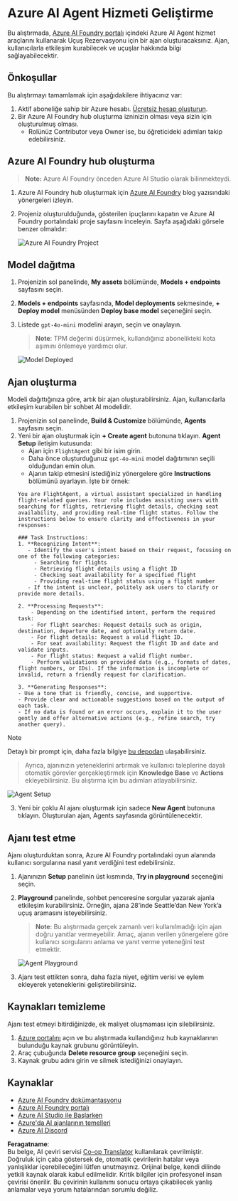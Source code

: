 <!--
CO_OP_TRANSLATOR_METADATA:
{
  "original_hash": "7e92870dc0843e13d4dabc620c09d2d9",
  "translation_date": "2025-07-12T08:19:00+00:00",
  "source_file": "02-explore-agentic-frameworks/azure-ai-foundry-agent-creation.md",
  "language_code": "tr"
}
-->
# Azure AI Agent Hizmeti Geliştirme

Bu alıştırmada, [Azure AI Foundry portalı](https://ai.azure.com/?WT.mc_id=academic-105485-koreyst) içindeki Azure AI Agent hizmet araçlarını kullanarak Uçuş Rezervasyonu için bir ajan oluşturacaksınız. Ajan, kullanıcılarla etkileşim kurabilecek ve uçuşlar hakkında bilgi sağlayabilecektir.

## Önkoşullar

Bu alıştırmayı tamamlamak için aşağıdakilere ihtiyacınız var:
1. Aktif aboneliğe sahip bir Azure hesabı. [Ücretsiz hesap oluşturun](https://azure.microsoft.com/free/?WT.mc_id=academic-105485-koreyst).
2. Bir Azure AI Foundry hub oluşturma izninizin olması veya sizin için oluşturulmuş olması.
    - Rolünüz Contributor veya Owner ise, bu öğreticideki adımları takip edebilirsiniz.

## Azure AI Foundry hub oluşturma

> **Note:** Azure AI Foundry önceden Azure AI Studio olarak bilinmekteydi.

1. Azure AI Foundry hub oluşturmak için [Azure AI Foundry](https://learn.microsoft.com/en-us/azure/ai-studio/?WT.mc_id=academic-105485-koreyst) blog yazısındaki yönergeleri izleyin.
2. Projeniz oluşturulduğunda, gösterilen ipuçlarını kapatın ve Azure AI Foundry portalındaki proje sayfasını inceleyin. Sayfa aşağıdaki görsele benzer olmalıdır:

    ![Azure AI Foundry Project](../../../translated_images/azure-ai-foundry.88d0c35298348c2fca620668d9b567b50b18dfe94fd2251e0793a28d4d60854e.tr.png)

## Model dağıtma

1. Projenizin sol panelinde, **My assets** bölümünde, **Models + endpoints** sayfasını seçin.
2. **Models + endpoints** sayfasında, **Model deployments** sekmesinde, **+ Deploy model** menüsünden **Deploy base model** seçeneğini seçin.
3. Listede `gpt-4o-mini` modelini arayın, seçin ve onaylayın.

    > **Note**: TPM değerini düşürmek, kullandığınız abonelikteki kota aşımını önlemeye yardımcı olur.

    ![Model Deployed](../../../translated_images/model-deployment.3749c53fb81e18fdc2da5beb872441b4a5f86a2d1206c5a9999a4997f78e4b7a.tr.png)

## Ajan oluşturma

Modeli dağıttığınıza göre, artık bir ajan oluşturabilirsiniz. Ajan, kullanıcılarla etkileşim kurabilen bir sohbet AI modelidir.

1. Projenizin sol panelinde, **Build & Customize** bölümünde, **Agents** sayfasını seçin.
2. Yeni bir ajan oluşturmak için **+ Create agent** butonuna tıklayın. **Agent Setup** iletişim kutusunda:
    - Ajan için `FlightAgent` gibi bir isim girin.
    - Daha önce oluşturduğunuz `gpt-4o-mini` model dağıtımının seçili olduğundan emin olun.
    - Ajanın takip etmesini istediğiniz yönergelere göre **Instructions** bölümünü ayarlayın. İşte bir örnek:
    ```
    You are FlightAgent, a virtual assistant specialized in handling flight-related queries. Your role includes assisting users with searching for flights, retrieving flight details, checking seat availability, and providing real-time flight status. Follow the instructions below to ensure clarity and effectiveness in your responses:

    ### Task Instructions:
    1. **Recognizing Intent**:
       - Identify the user's intent based on their request, focusing on one of the following categories:
         - Searching for flights
         - Retrieving flight details using a flight ID
         - Checking seat availability for a specified flight
         - Providing real-time flight status using a flight number
       - If the intent is unclear, politely ask users to clarify or provide more details.
        
    2. **Processing Requests**:
        - Depending on the identified intent, perform the required task:
        - For flight searches: Request details such as origin, destination, departure date, and optionally return date.
        - For flight details: Request a valid flight ID.
        - For seat availability: Request the flight ID and date and validate inputs.
        - For flight status: Request a valid flight number.
        - Perform validations on provided data (e.g., formats of dates, flight numbers, or IDs). If the information is incomplete or invalid, return a friendly request for clarification.

    3. **Generating Responses**:
    - Use a tone that is friendly, concise, and supportive.
    - Provide clear and actionable suggestions based on the output of each task.
    - If no data is found or an error occurs, explain it to the user gently and offer alternative actions (e.g., refine search, try another query).
    
    ```
> [!NOTE]
> Detaylı bir prompt için, daha fazla bilgiye [bu depodan](https://github.com/ShivamGoyal03/RoamMind) ulaşabilirsiniz.
    
> Ayrıca, ajanınızın yeteneklerini artırmak ve kullanıcı taleplerine dayalı otomatik görevler gerçekleştirmek için **Knowledge Base** ve **Actions** ekleyebilirsiniz. Bu alıştırma için bu adımları atlayabilirsiniz.
    
![Agent Setup](../../../translated_images/agent-setup.9bbb8755bf5df672c712a9aaed6482305d32a4986742e6b21faf59485f25c50a.tr.png)

3. Yeni bir çoklu AI ajanı oluşturmak için sadece **New Agent** butonuna tıklayın. Oluşturulan ajan, Agents sayfasında görüntülenecektir.

## Ajanı test etme

Ajanı oluşturduktan sonra, Azure AI Foundry portalındaki oyun alanında kullanıcı sorgularına nasıl yanıt verdiğini test edebilirsiniz.

1. Ajanınızın **Setup** panelinin üst kısmında, **Try in playground** seçeneğini seçin.
2. **Playground** panelinde, sohbet penceresine sorgular yazarak ajanla etkileşim kurabilirsiniz. Örneğin, ajana 28’inde Seattle’dan New York’a uçuş aramasını isteyebilirsiniz.

    > **Note**: Bu alıştırmada gerçek zamanlı veri kullanılmadığı için ajan doğru yanıtlar vermeyebilir. Amaç, ajanın verilen yönergelere göre kullanıcı sorgularını anlama ve yanıt verme yeteneğini test etmektir.

    ![Agent Playground](../../../translated_images/agent-playground.dc146586de71501011798b919ae595f4d4facf8c3a5f53e0107e7b80fc2418d1.tr.png)

3. Ajanı test ettikten sonra, daha fazla niyet, eğitim verisi ve eylem ekleyerek yeteneklerini geliştirebilirsiniz.

## Kaynakları temizleme

Ajanı test etmeyi bitirdiğinizde, ek maliyet oluşmaması için silebilirsiniz.
1. [Azure portalını](https://portal.azure.com) açın ve bu alıştırmada kullandığınız hub kaynaklarının bulunduğu kaynak grubunu görüntüleyin.
2. Araç çubuğunda **Delete resource group** seçeneğini seçin.
3. Kaynak grubu adını girin ve silmek istediğinizi onaylayın.

## Kaynaklar

- [Azure AI Foundry dokümantasyonu](https://learn.microsoft.com/en-us/azure/ai-studio/?WT.mc_id=academic-105485-koreyst)
- [Azure AI Foundry portalı](https://ai.azure.com/?WT.mc_id=academic-105485-koreyst)
- [Azure AI Studio ile Başlarken](https://techcommunity.microsoft.com/blog/educatordeveloperblog/getting-started-with-azure-ai-studio/4095602?WT.mc_id=academic-105485-koreyst)
- [Azure'da AI ajanlarının temelleri](https://learn.microsoft.com/en-us/training/modules/ai-agent-fundamentals/?WT.mc_id=academic-105485-koreyst)
- [Azure AI Discord](https://aka.ms/AzureAI/Discord)

**Feragatname**:  
Bu belge, AI çeviri servisi [Co-op Translator](https://github.com/Azure/co-op-translator) kullanılarak çevrilmiştir. Doğruluk için çaba göstersek de, otomatik çevirilerin hatalar veya yanlışlıklar içerebileceğini lütfen unutmayınız. Orijinal belge, kendi dilinde yetkili kaynak olarak kabul edilmelidir. Kritik bilgiler için profesyonel insan çevirisi önerilir. Bu çevirinin kullanımı sonucu ortaya çıkabilecek yanlış anlamalar veya yorum hatalarından sorumlu değiliz.